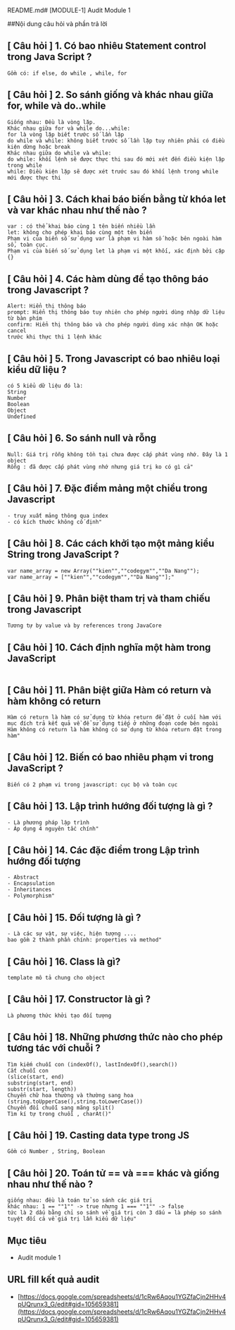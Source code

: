 README.md# [MODULE-1] Audit Module 1

##Nội dung câu hỏi và phần trả lời

## [ Câu hỏi ] 1. Có bao nhiêu Statement control trong Java Script  ?
```
Gồm có: if else, do while , while, for
```
## [ Câu hỏi ] 2. So sánh giống và khác nhau giữa for, while và do..while
```
Giống nhau: Đều là vòng lặp.
Khác nhau giữa for và while do...while: 
for là vòng lặp biết trước số lần lặp
do while và while: không biết trước số lần lặp tuy nhiên phải có điều kiện dừng hoặc break
Khác nhau giữa do while và while:
do while: khối lệnh sẽ được thực thi sau đó mới xét đến điều kiện lặp trong while
while: Điều kiện lặp sẽ được xét trước sau đó khối lệnh trong while mới được thực thi
```
## [ Câu hỏi ] 3. Cách khai báo biến bằng từ khóa let và var khác nhau như thế nào ?
```
var : có thể khai báo cùng 1 tên biến nhiều lần
let: không cho phép khai báo cùng một tên biến
Phạm vi của biến số sử dụng var là phạm vi hàm số hoặc bên ngoài hàm số, toàn cục.
Phạm vi của biến số sử dụng let là phạm vi một khối, xác định bởi cặp {}
```
## [ Câu hỏi ] 4. Các hàm dùng để tạo thông báo trong Javascript ?
```
Alert: Hiển thị thông báo 
prompt: Hiển thị thông báo tuy nhiên cho phép người dùng nhập dữ liệu
từ bàn phím
confirm: Hiển thị thông báo và cho phép người dùng xác nhận OK hoặc cancel
trước khi thực thi 1 lệnh khác
```
## [ Câu hỏi ] 5. Trong Javascript có bao nhiêu loại kiểu dữ liệu ?
```
có 5 kiểu dữ liệu đó là:
String
Number
Boolean
Object
Undefined
```
## [ Câu hỏi ] 6. So sánh null và rỗng
```
Null: Giá trị rỗng không tồn tại chưa được cấp phát vùng nhớ. Đây là 1 object
Rỗng : đã được cấp phát vùng nhớ nhưng giá trị ko có gì cả"
```
## [ Câu hỏi ] 7. Đặc điểm mảng một chiều trong Javascript
```
- truy xuất mảng thông qua index
- có kích thước không cố định"
```
## [ Câu hỏi ] 8. Các cách khởi tạo một mảng kiểu String trong JavaScript ?
```
var name_array = new Array(""kien"",""codegym"",""Da Nang"");
var name_array = [""kien"",""codegym"",""Da Nang""];"
```
## [ Câu hỏi ] 9. Phân biệt tham trị và tham chiếu trong Javascript
```
Tương tự by value và by references trong JavaCore
```
## [ Câu hỏi ] 10. Cách định nghĩa một hàm trong JavaScript
```
```
## [ Câu hỏi ] 11. Phân biệt giữa Hàm có return và hàm không có return
```
Hàm có return là hàm có sử dụng từ khóa return để đặt ở cuối hàm với mục đích trả kết quả về để sử dụng tiếp ở những đoạn code bên ngoài
Hàm không có return là hàm không có sử dụng từ khóa return đặt trong hàm"
```
## [ Câu hỏi ] 12. Biến có bao nhiêu phạm vi trong JavaScript ?
```
Biến có 2 phạm vi trong javascript: cục bộ và toàn cục
```
## [ Câu hỏi ] 13. Lập trình hướng đối tượng là gì ?
```
- Là phương pháp lập trình
- Áp dụng 4 nguyên tắc chính"
```
## [ Câu hỏi ] 14. Các đặc điểm trong Lập trình hướng đối tượng
```
- Abstract
- Encapsulation
- Inheritances
- Polymorphism"
```
## [ Câu hỏi ] 15. Đối tượng là gì ?
```
- Là các sự vật, sự việc, hiện tượng ....
bao gồm 2 thành phần chính: properties và method"
```
## [ Câu hỏi ] 16. Class là gì?
```
template mô tả chung cho object
```
## [ Câu hỏi ] 17. Constructor là gì ?
```
Là phương thức khởi tạo đối tượng
```
## [ Câu hỏi ] 18. Những phương thức nào cho phép tương tác với chuỗi ?
```
Tìm kiếm chuỗi con (indexOf(), lastIndexOf(),search())
Cắt chuỗi con 
(slice(start, end)
substring(start, end)
substr(start, length))
Chuyển chữ hoa thường và thường sang hoa (string.toUpperCase(),string.toLowerCase())
Chuyển đổi chuỗi sang mãng split()
Tìm kí tự trong chuỗi , charAt()"
```
## [ Câu hỏi ] 19. Casting data type trong JS
```
Gồm có Number , String, Boolean
```
## [ Câu hỏi ] 20. Toán tử == và === khác và giống nhau như thế nào ?
```
giống nhau: đều là toán tử so sánh các giá trị
khác nhau: 1 == ""1"" -> true nhưng 1 === ""1"" -> false
tức là 2 dấu bằng chỉ so sánh về giá trị còn 3 dấu = là phép so sánh
tuyệt đối cả về giá trị lẫn kiểu dữ liệu"
```

## Mục tiêu

* Audit module 1
## URL fill kết quả audit

* [https://docs.google.com/spreadsheets/d/1cRw6Aqou1YGZfaCjn2HHv4pUQrunx3_G/edit#gid=105659381](https://docs.google.com/spreadsheets/d/1cRw6Aqou1YGZfaCjn2HHv4pUQrunx3_G/edit#gid=105659381)